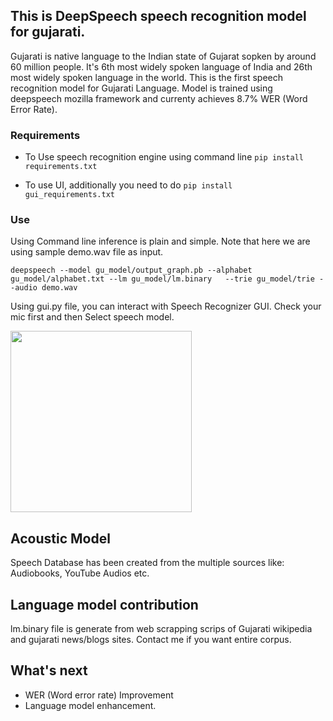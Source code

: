 ## This is DeepSpeech speech recognition model for gujarati.
Gujarati is native language to the Indian state of Gujarat sopken by around 60 million people. It's 6th most widely spoken language of India and 26th most widely spoken language in the world.
This is the first speech recognition model for Gujarati Language. Model is trained using deepspeech mozilla framework and currenty achieves 8.7% WER (Word Error Rate).

### Requirements ###
* To Use speech recognition engine using command line
`pip install requirements.txt`

* To use UI, additionally you need to do `pip install gui_requirements.txt`

### Use ###
Using Command line inference is plain and simple.
Note that here we are using sample demo.wav file as input.
```buildoutcfg  
deepspeech --model gu_model/output_graph.pb --alphabet gu_model/alphabet.txt --lm gu_model/lm.binary   --trie gu_model/trie --audio demo.wav 
```
Using gui.py file, you can interact with Speech Recognizer GUI.
Check your mic first and then Select speech model. 

<img src="https://raw.githubusercontent.com/sutariyaraj/gujarati_speech_recognition/master/assets/gui_screenshot.png" width="290"> 

## Acoustic Model
Speech Database has been created from the multiple sources like: Audiobooks, YouTube Audios etc.

## Language model contribution
lm.binary file is generate from web scrapping scrips of Gujarati wikipedia and gujarati news/blogs sites.
Contact me if you want entire corpus.

## What's next
* WER (Word error rate) Improvement
* Language model enhancement.
